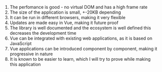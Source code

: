 1. The perfomance is good - no virtual DOM and has a high frame rate
2. The size of the application is small, +-20KB depending
3. It can be run in different browsers, making it very flexible
4. Updates are made easy in Vue, making it future proof
5. The library is well documented and the ecosystem is well defined
   this decreases the development time
6. Vue can be integrated with existing web applications, as it is based on JavaScript
7. Vue applications can be introduced component by component, making it progressive in nature
8. It is known to be easier to learn, which I will try to prove while making this application
